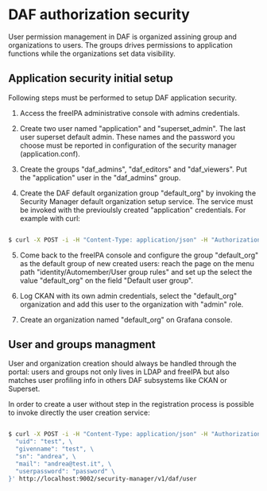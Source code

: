 # DAF authorization security
User permission management in DAF is organized assining group and organizations to users. The groups drives permissions to application functions while the organizations set data visibility.


## Application security initial setup

Following steps must be performed to setup DAF application security.

1. Access the freeIPA administrative console with admins credentials.

2. Create two user named "application" and "superset_admin". The last user superset default admin. These names and the password you choose must be reported in configuration of the security manager (application.conf). 

3. Create the groups "daf_admins", "daf_editors" and "daf_viewers". Put the "application" user in the "daf_admins" group.

4. Create the DAF default organization group "default_org" by invoking the Security Manager default organization setup service. The service must be invoked with the previoulsly created "application" credentials. For example with curl:

```bash

$ curl -X POST -i -H "Content-Type: application/json" -H "Authorization: Basic YXBwbGljYXRpb246cGFzc3dvcmQ=" http://localhost:9000/security-manager/v1/daf/defaultOrg

```

5. Come back to the freeIPA console and configure the group "default_org" as the default group of new created users: reach the page on the menu path "identity/Automember/User group rules" and set up the select the value "default_org" on the field "Default user group".

6. Log CKAN with its own admin credentials, select the "default_org" organization and add this user to the organization with "admin" role. 

7. Create an organization named "default_org" on Grafana console.


## User and groups managment
User and organization creation should always be handled through the portal: users and groups not only lives in LDAP and freeIPA but also matches user profiling info in others DAF subsystems like CKAN or Superset.

In order to create a user without step in the registration process is possible to invoke directly the user creation service:

```bash

$ curl -X POST -i -H "Content-Type: application/json" -H "Authorization: Basic YXBwbGljYXRpb246cGFzc3dvcmQ=" -d '{ \
  "uid": "test", \
  "givenname": "test", \
  "sn": "andrea", \
  "mail": "andrea@test.it", \
  "userpassword": "password" \
}' http://localhost:9002/security-manager/v1/daf/user

```
